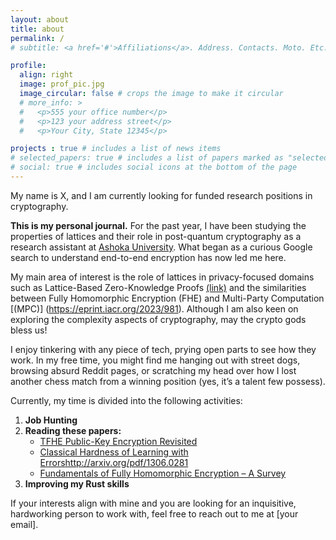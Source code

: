 ```yaml
---
layout: about
title: about
permalink: /
# subtitle: <a href='#'>Affiliations</a>. Address. Contacts. Moto. Etc.

profile:
  align: right
  image: prof_pic.jpg
  image_circular: false # crops the image to make it circular
  # more_info: >
  #   <p>555 your office number</p> 
  #   <p>123 your address street</p>
  #   <p>Your City, State 12345</p>

projects : true # includes a list of news items
# selected_papers: true # includes a list of papers marked as "selected={true}"
# social: true # includes social icons at the bottom of the page
---
```


My name is X, and I am currently looking for funded research positions in cryptography. 

**This is my personal journal.** For the past year, I have been studying the properties of lattices and their role in post-quantum cryptography as a research assistant at [Ashoka University](https://www.ashoka.edu.in). What began as a curious Google search to understand end-to-end encryption has now led me here.

My main area of interest is the role of lattices in privacy-focused domains such as Lattice-Based Zero-Knowledge Proofs [(link)](https://eprint.iacr.org/2022/284) and the similarities between Fully Homomorphic Encryption (FHE) and Multi-Party Computation [(MPC)] (https://eprint.iacr.org/2023/981). Although I am also keen on exploring the complexity aspects of cryptography, may the crypto gods bless us!

I enjoy tinkering with any piece of tech, prying open parts to see how they work. In my free time, you might find me hanging out with street dogs, browsing absurd Reddit pages, or scratching my head over how I lost another chess match from a winning position (yes, it’s a talent few possess).

Currently, my time is divided into the following activities:

1. **Job Hunting**
2. **Reading these papers:**
   - [TFHE Public-Key Encryption Revisited](https://eprint.iacr.org/2023/603)
   - [Classical Hardness of Learning with Errors]()http://arxiv.org/pdf/1306.0281
   - [Fundamentals of Fully Homomorphic Encryption – A Survey](https://eccc.weizmann.ac.il/report/2018/125/)
3. **Improving my Rust skills**

If your interests align with mine and you are looking for an inquisitive, hardworking person to work with, feel free to reach out to me at [your email].
